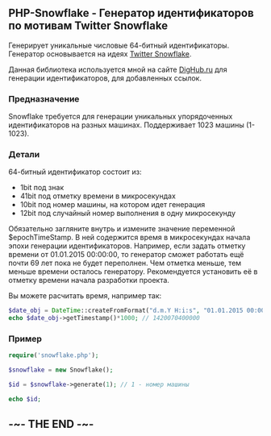 
## PHP-Snowflake - Генератор идентификаторов по мотивам Twitter Snowflake

Генерирует уникальные числовые 64-битный идентификаторы. Генератор основывается на идеях [Twitter Snowflake](https://github.com/twitter/snowflake/).

Данная библиотека используется мной на сайте [DigHub.ru](http://dighub.ru) для генерации идентификаторов, для добавленных ссылок.

### Предназначение

Snowflake требуется для генерации уникальных упорядоченных идентификаторов на разных машинах. Поддерживает 1023 машины (1-1023).

### Детали

64-битный идентификатор состоит из:

* 1bit под знак
* 41bit под отметку времени в микросекундах
* 10bit под номер машины, на котором идет генерация
* 12bit под случайный номер выполнения в одну микросекунду

Обязательно загляните внутрь и измените значение переменной $epochTimeStamp. В ней содержится время в микросекундах начала эпохи генерации идентификаторов. Например, если задать отметку времени от 01.01.2015 00:00:00, то генератор сможет работать ещё почти 69 лет пока не будет переполнен. Чем отметка меньше, тем меньше времени осталось генератору. Рекомендуется установить её в отметку времени начала разработки проекта.

Вы можете расчитать время, например так:

```php
$date_obj = DateTime::createFromFormat("d.m.Y H:i:s", "01.01.2015 00:00:00", new DateTimeZone("UTC"));
echo $date_obj->getTimestamp()*1000; // 1420070400000
```

### Пример

```php
require('snowflake.php');

$snowflake = new Snowflake();

$id = $snowflake->generate(1); // 1 - номер машины

echo $id;
```

## -~- THE END -~-
